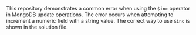 This repository demonstrates a common error when using the `$inc` operator in MongoDB update operations.  The error occurs when attempting to increment a numeric field with a string value.  The correct way to use `$inc` is shown in the solution file.